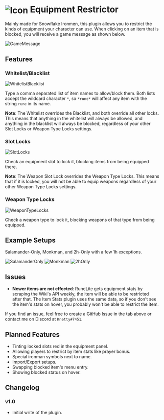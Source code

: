 # <img align="center" src="https://i.imgur.com/uw1mSGR.png" alt="Icon"> Equipment Restrictor 

Mainly made for Snowflake Ironmen, this plugin allows you to restrict the kinds of equipment your character can use. When clicking on an item that is blocked, you will receive a game message as shown below.

![GameMessage](https://i.imgur.com/qZPcyb2.png)

## Features

### Whitelist/Blacklist

![WhitelistBlacklist](https://i.imgur.com/g96bWkm.png)

Type a comma separated list of item names to allow/block them. Both lists accept the wildcard character `*`, so `*rune*` will affect any item with the string `rune` in its name.

**Note**: The Whitelist overrides the Blacklist, and both override all other locks. This means that anything in the whitelist will always be allowed, and anything in the blacklist will always be blocked, regardless of your other Slot Locks or Weapon Type Locks settings.

### Slot Locks

![SlotLocks](https://i.imgur.com/246thp9.png)

Check an equipment slot to lock it, blocking items from being equipped there.

**Note**: The Weapon Slot Lock overrides the Weapon Type Locks. This means that if it is locked, you will not be able to equip weapons regardless of your other Weapon Type Locks settings.

### Weapon Type Locks

![WeaponTypeLocks](https://i.imgur.com/HLx0Ol1.png)

Check a weapon type to lock it, blocking weapons of that type from being equipped.

## Example Setups

Salamander-Only, Monkman, and 2h-Only with a few 1h exceptions.

![SalamanderOnly](https://i.imgur.com/FicMJOv.png) ![Monkman](https://i.imgur.com/nGwgrrY.png) ![2hOnly](https://i.imgur.com/J5om5MR.png)

## Issues

 - **Newer items are not effected**: RuneLite gets equipment stats by scraping the Wiki's API weekly, the item will be able to be restricted after that. The Item Stats plugin uses the same data, so if you don't see the item's stats on hover, you probably won't be able to restrict the item.

If you find an issue, feel free to create a GitHub Issue in the tab above or contact me on Discord at `Knetty#7451`.

## Planned Features

 - Tinting locked slots red in the equipment panel.
 - Allowing players to restrict by item stats like prayer bonus.
 - Special ironman symbols next to name.
 - Import/Export setups.
 - Swapping blocked item's menu entry.
 - Showing blocked status on hover.

## Changelog

### v1.0
 - Initial write of the plugin.
